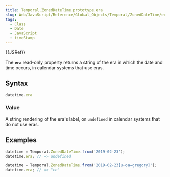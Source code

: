 ```yaml
---
title: Temporal.ZonedDateTime.prototype.era
slug: Web/JavaScript/Reference/Global_Objects/Temporal/ZonedDateTime/era
tags:
  - Class
  - Date
  - JavaScript
  - timeStamp
---
```

{{JSRef}}

<p class="summary"><span class="seoSummary">The <strong><code>era</code></strong> read-only property returns a string of the era in which the date and time occurs, in calendar systems that use eras.</span></p>

## Syntax

```js
datetime.era
```

### Value

A string rendering of the era's label, or `undefined` in calendar systems that
do not use eras.

## Examples

```js
datetime = Temporal.ZonedDateTime.from('2019-02-23');
datetime.era; // => undefined

datetime = Temporal.ZonedDateTime.from('2019-02-23[u-ca=gregory]');
datetime.era; // => "ce"
```
